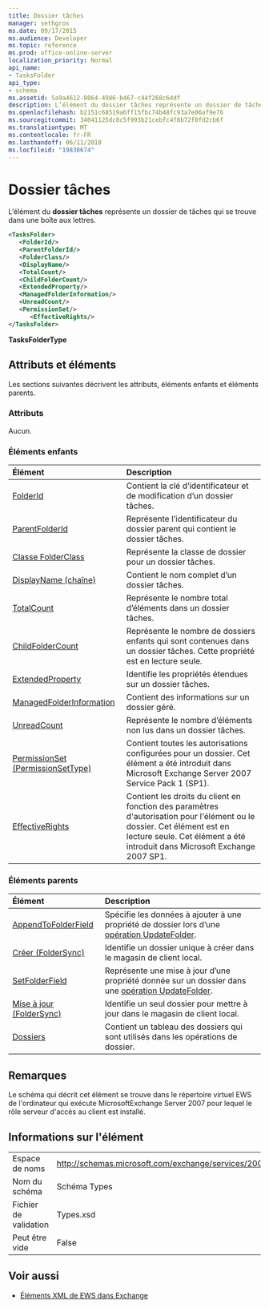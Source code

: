 ```yaml
---
title: Dossier tâches
manager: sethgros
ms.date: 09/17/2015
ms.audience: Developer
ms.topic: reference
ms.prod: office-online-server
localization_priority: Normal
api_name:
- TasksFolder
api_type:
- schema
ms.assetid: 5a9a4612-8064-4986-b467-c44f268c64df
description: L’élément du dossier tâches représente un dossier de tâches qui se trouve dans une boîte aux lettres.
ms.openlocfilehash: b2151c68519a6ff15fbc74b48fc93a7e06af9e76
ms.sourcegitcommit: 34041125dc8c5f993b21cebfc4f8b72f0fd2cb6f
ms.translationtype: MT
ms.contentlocale: fr-FR
ms.lasthandoff: 06/11/2018
ms.locfileid: "19838674"
---
```

# <a name="tasksfolder"></a>Dossier tâches

L’élément du **dossier tâches** représente un dossier de tâches qui se trouve dans une boîte aux lettres. 
  
```xml
<TasksFolder>
   <FolderId/>
   <ParentFolderId/>
   <FolderClass/>
   <DisplayName/>
   <TotalCount/>
   <ChildFolderCount/>
   <ExtendedProperty/>
   <ManagedFolderInformation/>
   <UnreadCount/>
   <PermissionSet/>
      <EffectiveRights/>
</TasksFolder>
```

**TasksFolderType**

## <a name="attributes-and-elements"></a>Attributs et éléments

Les sections suivantes décrivent les attributs, éléments enfants et éléments parents.
  
### <a name="attributes"></a>Attributs

Aucun.
  
### <a name="child-elements"></a>Éléments enfants

|**Élément**|**Description**|
|:-----|:-----|
|[FolderId](folderid.md) <br/> |Contient la clé d’identificateur et de modification d’un dossier tâches.  <br/> |
|[ParentFolderId](parentfolderid.md) <br/> |Représente l’identificateur du dossier parent qui contient le dossier tâches.  <br/> |
|[Classe FolderClass](folderclass.md) <br/> |Représente la classe de dossier pour un dossier tâches.  <br/> |
|[DisplayName (chaîne)](displayname-string.md) <br/> |Contient le nom complet d’un dossier tâches.  <br/> |
|[TotalCount](totalcount.md) <br/> |Représente le nombre total d’éléments dans un dossier tâches.  <br/> |
|[ChildFolderCount](childfoldercount.md) <br/> |Représente le nombre de dossiers enfants qui sont contenues dans un dossier tâches. Cette propriété est en lecture seule.  <br/> |
|[ExtendedProperty](extendedproperty.md) <br/> |Identifie les propriétés étendues sur un dossier tâches.  <br/> |
|[ManagedFolderInformation](managedfolderinformation.md) <br/> |Contient des informations sur un dossier géré.  <br/> |
|[UnreadCount](unreadcount.md) <br/> |Représente le nombre d’éléments non lus dans un dossier tâches.  <br/> |
|[PermissionSet (PermissionSetType)](permissionset-permissionsettype.md) <br/> |Contient toutes les autorisations configurées pour un dossier. Cet élément a été introduit dans Microsoft Exchange Server 2007 Service Pack 1 (SP1).  <br/> |
|[EffectiveRights](effectiverights.md) <br/> |Contient les droits du client en fonction des paramètres d'autorisation pour l'élément ou le dossier. Cet élément est en lecture seule. Cet élément a été introduit dans Microsoft Exchange 2007 SP1.  <br/> |
   
### <a name="parent-elements"></a>Éléments parents

|**Élément**|**Description**|
|:-----|:-----|
|[AppendToFolderField](appendtofolderfield.md) <br/> |Spécifie les données à ajouter à une propriété de dossier lors d’une [opération UpdateFolder](updatefolder-operation.md).  <br/> |
|[Créer (FolderSync)](create-foldersync.md) <br/> |Identifie un dossier unique à créer dans le magasin de client local.  <br/> |
|[SetFolderField](setfolderfield.md) <br/> |Représente une mise à jour d’une propriété donnée sur un dossier dans une [opération UpdateFolder](updatefolder-operation.md).  <br/> |
|[Mise à jour (FolderSync)](update-foldersync.md) <br/> |Identifie un seul dossier pour mettre à jour dans le magasin de client local.  <br/> |
|[Dossiers](folders-ex15websvcsotherref.md) <br/> |Contient un tableau des dossiers qui sont utilisés dans les opérations de dossier.  <br/> |
   
## <a name="remarks"></a>Remarques

Le schéma qui décrit cet élément se trouve dans le répertoire virtuel EWS de l'ordinateur qui exécute MicrosoftExchange Server 2007 pour lequel le rôle serveur d'accès au client est installé.
  
## <a name="element-information"></a>Informations sur l'élément

|||
|:-----|:-----|
|Espace de noms  <br/> |http://schemas.microsoft.com/exchange/services/2006/types  <br/> |
|Nom du schéma  <br/> |Schéma Types  <br/> |
|Fichier de validation  <br/> |Types.xsd  <br/> |
|Peut être vide  <br/> |False  <br/> |
   
## <a name="see-also"></a>Voir aussi

- [Éléments XML de EWS dans Exchange](ews-xml-elements-in-exchange.md)

